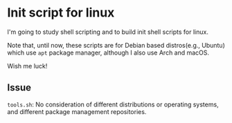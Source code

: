 # Init script for linux

I'm going to study shell scripting and to build init shell scripts for linux.

Note that, until now, these scripts are for Debian based distros(e.g., Ubuntu) which use `apt` package manager, although I also use Arch and macOS.

Wish me luck!

## Issue

`tools.sh`: No consideration of different distributions or operating systems, and different package management repositories.
